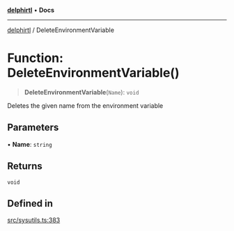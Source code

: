 [**delphirtl**](../README.md) • **Docs**

***

[delphirtl](../globals.md) / DeleteEnvironmentVariable

# Function: DeleteEnvironmentVariable()

> **DeleteEnvironmentVariable**(`Name`): `void`

Deletes the given name from the environment variable

## Parameters

• **Name**: `string`

## Returns

`void`

## Defined in

[src/sysutils.ts:383](https://github.com/chuacw/delphirtl/blob/99d8c44e63124381b30b888cd4b51a7f5a9f03a2/src/sysutils.ts#L383)
